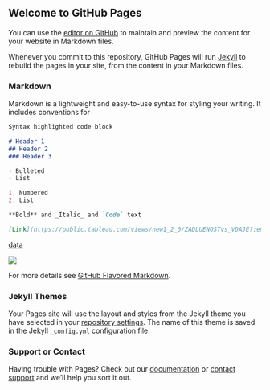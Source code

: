 ## Welcome to GitHub Pages

You can use the [editor on GitHub](https://github.com/evamatl/test1/edit/master/README.md) to maintain and preview the content for your website in Markdown files.

Whenever you commit to this repository, GitHub Pages will run [Jekyll](https://jekyllrb.com/) to rebuild the pages in your site, from the content in your Markdown files.

### Markdown

Markdown is a lightweight and easy-to-use syntax for styling your writing. It includes conventions for

```markdown
Syntax highlighted code block

# Header 1
## Header 2
### Header 3

- Bulleted
- List

1. Numbered
2. List

**Bold** and _Italic_ and `Code` text

[Link](https://public.tableau.com/views/new1_2_0/ZADLUENOSTvs_VDAJE?:embed=y&:display_count=yes&:showVizHome=no#3) and ![Image](src)
```

[data](https://public.tableau.com/views/new1_2_0/ZADLUENOSTvs_VDAJE?:embed=y&:display_count=yes&:showVizHome=no#3)

<div class='tableauPlaceholder' id='viz1549107867565' style='position: static'><noscript><a href='https:&#47;&#47;data.tvor.me&#47;'><img alt=' ' src='https:&#47;&#47;public.tableau.com&#47;static&#47;images&#47;ne&#47;new1_2_0&#47;ZADLUENOSTvs_VDAJE&#47;1_rss.png' style='border: none' /></a></noscript><object class='tableauViz'  style='display:none;'><param name='host_url' value='https%3A%2F%2Fpublic.tableau.com%2F' /> <param name='embed_code_version' value='3' /> <param name='site_root' value='' /><param name='name' value='new1_2_0&#47;ZADLUENOSTvs_VDAJE' /><param name='tabs' value='no' /><param name='toolbar' value='yes' /><param name='static_image' value='https:&#47;&#47;public.tableau.com&#47;static&#47;images&#47;ne&#47;new1_2_0&#47;ZADLUENOSTvs_VDAJE&#47;1.png' /> <param name='animate_transition' value='yes' /><param name='display_static_image' value='yes' /><param name='display_spinner' value='yes' /><param name='display_overlay' value='yes' /><param name='display_count' value='yes' /></object></div><script type='text/javascript'>                    var divElement = document.getElementById('viz1549107867565');                    var vizElement = divElement.getElementsByTagName('object')[0];                    vizElement.style.width='936px';vizElement.style.height='563px';                    var scriptElement = document.createElement('script');                    scriptElement.src = 'https://public.tableau.com/javascripts/api/viz_v1.js';                    vizElement.parentNode.insertBefore(scriptElement, vizElement);                </script>

For more details see [GitHub Flavored Markdown](https://guides.github.com/features/mastering-markdown/).

### Jekyll Themes

Your Pages site will use the layout and styles from the Jekyll theme you have selected in your [repository settings](https://github.com/evamatl/test1/settings). The name of this theme is saved in the Jekyll `_config.yml` configuration file.

### Support or Contact

Having trouble with Pages? Check out our [documentation](https://help.github.com/categories/github-pages-basics/) or [contact support](https://github.com/contact) and we’ll help you sort it out.
